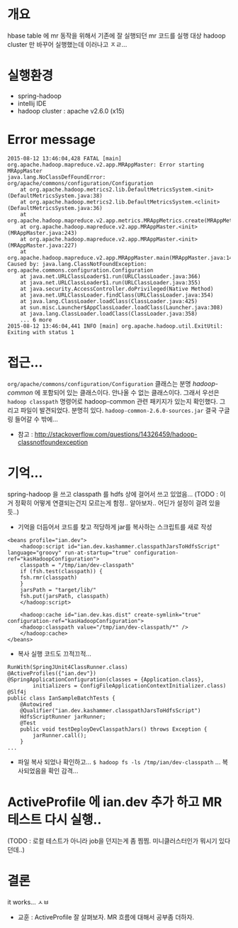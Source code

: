 # 개요
hbase table 에 mr 동작을 위해서 기존에 잘 실행되던 mr 코드를 실행 대상 hadoop cluster 만 바꾸어 실행했는데 이러나고 ㅈㄹ...

# 실행환경
* spring-hadoop
* intellij IDE
* hadoop cluster : apache v2.6.0 (x15)

# Error message

```
2015-08-12 13:46:04,428 FATAL [main] org.apache.hadoop.mapreduce.v2.app.MRAppMaster: Error starting MRAppMaster
java.lang.NoClassDefFoundError: org/apache/commons/configuration/Configuration
	at org.apache.hadoop.metrics2.lib.DefaultMetricsSystem.<init>(DefaultMetricsSystem.java:38)
	at org.apache.hadoop.metrics2.lib.DefaultMetricsSystem.<clinit>(DefaultMetricsSystem.java:36)
	at org.apache.hadoop.mapreduce.v2.app.metrics.MRAppMetrics.create(MRAppMetrics.java:54)
	at org.apache.hadoop.mapreduce.v2.app.MRAppMaster.<init>(MRAppMaster.java:243)
	at org.apache.hadoop.mapreduce.v2.app.MRAppMaster.<init>(MRAppMaster.java:227)
	at org.apache.hadoop.mapreduce.v2.app.MRAppMaster.main(MRAppMaster.java:1412)
Caused by: java.lang.ClassNotFoundException: org.apache.commons.configuration.Configuration
	at java.net.URLClassLoader$1.run(URLClassLoader.java:366)
	at java.net.URLClassLoader$1.run(URLClassLoader.java:355)
	at java.security.AccessController.doPrivileged(Native Method)
	at java.net.URLClassLoader.findClass(URLClassLoader.java:354)
	at java.lang.ClassLoader.loadClass(ClassLoader.java:425)
	at sun.misc.Launcher$AppClassLoader.loadClass(Launcher.java:308)
	at java.lang.ClassLoader.loadClass(ClassLoader.java:358)
	... 6 more
2015-08-12 13:46:04,441 INFO [main] org.apache.hadoop.util.ExitUtil: Exiting with status 1
```


# 접근...
`org/apache/commons/configuration/Configuration` 클래스는 분명 *hadoop-common* 에 포함되어 있는 클래스이다. 안나올 수 없는 클래스이다. 그래서 우선은 `hadoop classpath` 명령어로 hadoop-common 관련 패키지가 있는지 확인했다.
그리고 파일이 발견되었다. 분명히 있다. ``` hadoop-common-2.6.0-sources.jar ``` 결국 구글링 들어갈 수 밖에...

* 참고 : http://stackoverflow.com/questions/14326459/hadoop-classnotfoundexception

# 기억...
spring-hadoop 을 쓰고 classpath 를 hdfs 상에 걸어서 쓰고 있었음... 
(TODO : 이거 정확히 어떻게 연결되는건지 모르는게 함정.. 알아보자.. 어딘가 설정이 걸려 있을듯..)

* 기억을 더듬어서 코드를 찾고 적당하게 jar를 복사하는 스크립트를 새로 작성

```
<beans profile="ian.dev">
    <hadoop:script id="ian.dev.kashammer.classpathJarsToHdfsScript" language="groovy" run-at-startup="true" configuration-ref="kasHadoopConfiguration">
	classpath = "/tmp/ian/dev-classpath"
	if (fsh.test(classpath)) {
	fsh.rmr(classpath)
	}
	jarsPath = "target/lib/"
	fsh.put(jarsPath, classpath)
    </hadoop:script>

    <hadoop:cache id="ian.dev.kas.dist" create-symlink="true" configuration-ref="kasHadoopConfiguration">
	<hadoop:classpath value="/tmp/ian/dev-classpath/*" />
    </hadoop:cache>
</beans>
```

* 복사 실행 코드도 끄적끄적...

```
RunWith(SpringJUnit4ClassRunner.class)
@ActiveProfiles({"ian.dev"})
@SpringApplicationConfiguration(classes = {Application.class},
        initializers = ConfigFileApplicationContextInitializer.class)
@Slf4j
public class IanSampleBatchTests {
    @Autowired
    @Qualifier("ian.dev.kashammer.classpathJarsToHdfsScript")
    HdfsScriptRunner jarRunner;
    @Test
    public void testDeployDevClasspathJars() throws Exception {
        jarRunner.call();
    }
...
```

* 파일 복사 되었나 확인하고...
``` $ hadoop fs -ls /tmp/ian/dev-classpath ``` ... 복사되었음을 확인 감격...

# ActiveProfile 에 ian.dev 추가 하고 MR 테스트 다시 실행..
(TODO : 로컬 테스트가 아니라 job을 던지는게 좀 찜찜. 미니클러스터인가 뭐시기 있다던데..)

# 결론
it works... ㅅㅂ

* 교훈 : ActiveProfile 잘 살펴보자. MR 흐름에 대해서 공부좀 더하자.
